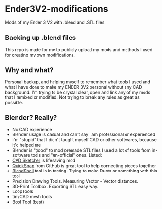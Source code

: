 # Ender3V2-modifications
Mods of my Ender 3 V2 with .blend and .STL files
## Backing up .blend files
This repo is made for me to publicly upload my mods and methods I used for creating my own modifications.
## Why and what?
Personal backup, and helping myself to remember what tools I used and what I have done to make my ENDER 3V2 personal without any CAD background.
I'm trying to be crystal clear, open and link any of my mods that I remixed or modified. Not trying to break any rules as great as possible.
## Blender? Really?

- No CAD experience
- Blender usage is casual and can't say I am professional or experienced
- I'm "stupid" that I didn't taught myself CAD or other softwares, because it'd helped me
- Blender is "good" to mod premade STL files
I used a lot of tools from in-software tools and "un-official" ones. Listed:
- [CAD Sketcher](https://www.cadsketcher.com/) is lifesaving mod
- [QuickSnap](https://github.com/JulienHeijmans/quicksnap) from GitHub is great tool to help connecting pieces together
- [BlendShell](https://github.com/oormicreations/BlendShell) tool is in testing. Trying to make Ducts or something with this tool
- Precision Drawing Tools. Measuring Vector - Vector distances.
- 3D-Print Toolbox. Exporting STL easy way.
- LoopTools
- tinyCAD mesh tools
- Bool Tool (best)
